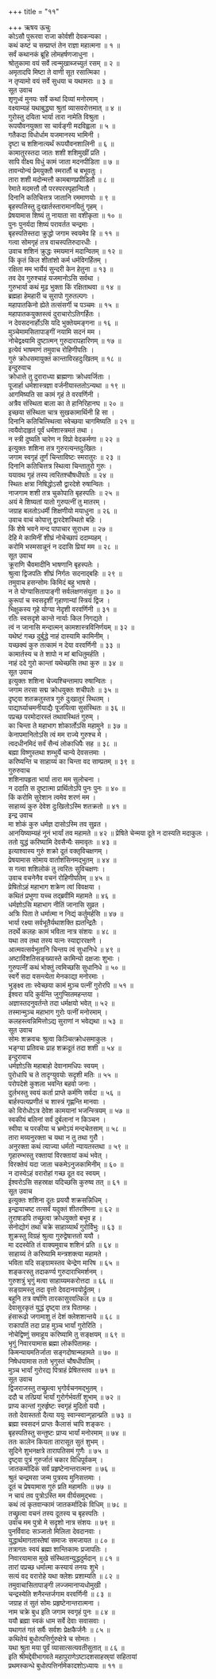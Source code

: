 +++
title = "११"

+++
ऋषय ऊचुः  
कोऽसौ पुरूरवा राजा कोर्वशी देवकन्यका ।  
कथं कष्टं च सम्प्राप्तं तेन राज्ञा महात्मना ॥ १ ॥  
सर्वं कथानकं ब्रूहि लोमहर्षणजाधुना ।  
श्रोतुकामा वयं सर्वे त्वन्मुखाब्जच्युतं रसम् ॥ २ ॥  
अमृतादपि मिष्टा ते वाणी सूत रसात्मिका ।  
न तृप्यामो वयं सर्वे सुधया च यथामराः ॥ ३ ॥  
सूत उवाच  
शृणुध्वं मुनयः सर्वे कथां दिव्यां मनोरमाम् ।  
वक्ष्याम्यहं यथाबुद्ध्या श्रुतां व्यासवरोत्तमात् ॥ ४ ॥  
गुरोस्तु दयिता भार्या तारा नामेति विश्रुता ।  
रूपयौवनयुक्ता सा चार्वङ्गी मदविह्वला ॥ ५ ॥  
गतैकदा विधोर्धाम यजमानस्य भामिनी ।  
दृष्टा च शशिनात्यर्थं रूपयौवनशालिनी ॥ ६ ॥  
कामातुरस्तदा जातः शशी शशिमुखीं प्रति ।  
सापि वीक्ष्य विधुं कामं जाता मदनपीडिता ॥ ७ ॥  
तावन्योन्यं प्रेमयुक्तौ स्मरार्तौ च बभूवतुः ।  
तारा शशी मदोन्मत्तौ कामबाणप्रपीडितौ ॥ ८ ॥  
रेमाते मदमत्तौ तौ परस्परस्पृहान्वितौ ।  
दिनानि कतिचित्तत्र जातानि रममाणयोः ॥ ९ ॥  
बृहस्पतिस्तु दुःखार्तस्तारामानयितुं गृहम् ।  
प्रेषयामास शिष्यं तु नायाता सा वशीकृता ॥ १० ॥  
पुनः पुनर्यदा शिष्यं परावर्तत चन्द्रमाः ।  
बृहस्पतिस्तदा क्रुद्धो जगाम स्वयमेव हि ॥ ११ ॥  
गत्वा सोमगृहं तत्र वाचस्पतिरुदारधीः ।  
उवाच शशिनं क्रुद्धः स्मयमानं मदान्वितम् ॥ १२ ॥  
किं कृतं किल शीतांशो कर्म धर्मविगर्हितम् ।  
रक्षिता मम भार्येयं सुन्दरी केन हेतुना ॥ १३ ॥  
तव देव गुरुश्चाहं यजमानोऽसि सर्वथा ।  
गुरुभार्या कथं मूढ भुक्ता किं रक्षिताथवा ॥ १४ ॥  
ब्रह्महा हेमहारी च सुरापो गुरुतल्पगः ।  
महापातकिनो ह्येते तत्संसर्गी च पञ्चमः ॥ १५ ॥  
महापातकयुक्तस्त्वं दुराचारोऽतिगर्हितः ।  
न देवसदनार्होऽसि यदि भुक्तेयमङ्गना ॥ १६ ॥  
मुञ्चेमामसितापाङ्गीं नयामि सदनं मम ।  
नोचेद्वक्ष्यामि दुष्टात्मन् गुरुदारापहारिणम् ॥ १७ ॥  
इत्येवं भाषमाणं तमुवाच रोहिणीपतिः ।  
गुरुं क्रोधसमायुक्तं कान्ताविरहदुःखितम् ॥ १८ ॥  
इन्दुरुवाच  
क्रोधात्ते तु दुराराध्या ब्राह्मणाः क्रोधवर्जिताः ।  
पूजार्हा धर्मशास्त्रज्ञा वर्जनीयास्ततोऽन्यथा ॥ १९ ॥  
आगमिष्यति सा कामं गृहं ते वरवर्णिनी ।  
अत्रैव संस्थिता बाला का ते हानिरिहानघ ॥ २० ॥  
इच्छया संस्थिता चात्र सुखकामार्थिनी हि सा ।  
दिनानि कतिचित्स्थित्वा स्वेच्छया चागमिष्यति ॥ २१ ॥  
त्वयैवोदाहृतं पूर्वं धर्मशास्त्रमतं तथा ।  
न स्त्री दुष्यति चारेण न विप्रो वेदकर्मणा ॥ २२ ॥  
इत्युक्तः शशिना तत्र गुरुरत्यन्तदुःखितः ।  
जगाम स्वगृहं तूर्णं चिन्ताविष्टः स्मरातुरः ॥ २३ ॥  
दिनानि कतिचित्तत्र स्थित्वा चिन्तातुरो गुरुः ।  
ययावथ गृहं तस्य त्वरितश्चौषधीपतेः ॥ २४ ॥  
स्थितः क्षत्रा निषिद्धोऽसौ द्वारदेशे रुषान्वितः ।  
नाजगाम शशी तत्र चुकोपाति बृहस्पतिः ॥ २५ ॥  
अयं मे शिष्यतां यातो गुरुपत्नीं तु मातरम् ।  
जग्राह बलतोऽधर्मी शिक्षणीयो मयाधुना ॥ २६ ॥  
उवाच वाचं कोपात्तु द्वारदेशस्थितो बहिः ।  
किं शेषे भवने मन्द पापाचार सुराधम ॥ २७ ॥  
देहि मे कामिनीं शीघ्रं नोचेच्छापं ददाम्यहम् ।  
करोमि भस्मसान्नूनं न ददासि प्रियां मम ॥ २८ ॥  
सूत उवाच  
क्रूराणि चैवमादीनि भाषणानि बृहस्पतेः ।  
श्रुत्वा द्विजपतिः शीघ्रं निर्गतः सदनाद्‌बहिः ॥ २९ ॥  
तमुवाच हसन्सोमः किमिदं बहु भाषसे ।  
न ते योग्यासितापाङ्गी सर्वलक्षणसंयुता ॥ ३० ॥  
कुरूपां च स्वसदृशीं गृहाणान्यां स्त्रियं द्विज ।  
भिक्षुकस्य गृहे योग्या नेदृशी वरवर्णिनी ॥ ३१ ॥  
रतिः स्वसदृशे कान्ते नार्याः किल निगद्यते ।  
त्वं न जानासि मन्दात्मन् कामशास्त्रविनिर्णयम् ॥ ३२ ॥  
यथेष्टं गच्छ दुर्बुद्धे नाहं दास्यामि कामिनीम् ।  
यच्छक्यं कुरु तत्कामं न देया वरवर्णिनी ॥ ३३ ॥  
कामार्तस्य च ते शापो न मां बाधितुमर्हति ।  
नाहं ददे गुरो कान्तां यथेच्छसि तथा कुरु ॥ ३४ ॥  
सूत उवाच  
इत्युक्तः शशिना चेज्यश्चिन्तामाप रुषान्वितः ।  
जगाम तरसा सद्म क्रोधयुक्तः शचीपतेः ॥ ३५ ॥  
दृष्ट्वा शतक्रतुस्तत्र गुरुं दुःखातुरं स्थितम् ।  
पाद्यार्घ्याचमनीयाद्यैः पूजयित्वा सुसंस्थितः ॥ ३६ ॥  
पप्रच्छ परमोदारस्तं तथावस्थितं गुरुम् ।  
का चिन्ता ते महाभाग शोकार्तोऽसि महामुने ॥ ३७ ॥  
केनापमानितोऽसि त्वं मम राज्ये गुरुश्च मे ।  
त्वदधीनमिदं सर्वं सैन्यं लोकाधिपैः सह ॥ ३८ ॥  
बह्मा विष्णुस्तथा शम्भुर्ये चान्ये देवसत्तमाः ।  
करिष्यन्ति च साहाय्यं का चिन्ता वद साम्प्रतम् ॥ ३९ ॥  
गुरुरुवाच  
शशिनापहृता भार्या तारा मम सुलोचना ।  
न ददाति स दुष्टात्मा प्रार्थितोऽपि पुनः पुनः ॥ ४० ॥  
किं करोमि सुरेशान त्वमेव शरणं मम ।  
साहाय्यं कुरु देवेश दुःखितोऽस्मि शतक्रतो ॥ ४१ ॥  
इन्द्र उवाच  
मा शोकं कुरु धर्मज्ञ दासोऽस्मि तव सुव्रत ।  
आनयिष्याम्यहं नूनं भार्यां तव महामते ॥ ४२ ॥
प्रेषिते चेन्मया दूते न दास्यति मदाकुलः ।  
ततो युद्धं करिष्यामि देवसैन्यैः समावृतः ॥ ४३ ॥  
इत्याश्वास्य गुरुं शक्रो दूतं वक्तृविचक्षणम् ।  
प्रेषयामास सोमाय वार्ताशंसिनमद्‌भुतम् ॥ ४४ ॥  
स गत्वा शशिलोकं तु त्वरितः सुविचक्षणः ।  
उवाच वचनेनैव वचनं रोहिणीपतिम् ॥ ४५ ॥  
प्रेषितोऽहं महाभाग शक्रेण त्वां विवक्षया ।  
कथितं प्रभुणा यच्च तद्‌ब्रवीमि महामते ॥ ४६ ॥  
धर्मज्ञोऽसि महाभाग नीतिं जानासि सुव्रत ।  
अत्रिः पिता ते धर्मात्मा न निद्यं कर्तुमर्हसि ॥ ४७ ॥  
भार्या रक्ष्या सर्वभूतैर्यथाशक्ति ह्यतन्द्रितैः ।  
तदर्थे कलहः कामं भविता नात्र संशयः ॥ ४८ ॥  
यथा तव तथा तस्य यत्नः स्याद्दाररक्षणे ।  
आत्मवत्सर्वभूतानि चिन्तय त्वं सुधानिधे ॥ ४९ ॥  
अष्टाविंशतिसङ्ख्यास्ते कामिन्यो दक्षजाः शुभाः ।  
गुरुपत्नीं कथं भोक्तुं त्वमिच्छसि सुधानिधे ॥ ५० ॥  
स्वर्गे सदा वसन्त्येता मेनकाद्या मनोरमाः ।  
भुङ्क्ष्व ताः स्वेच्छया कामं मुञ्च पत्नीं गुरोरपि ॥ ५१ ॥  
ईश्वरा यदि कुर्वन्ति जुगुप्सितमहन्तया ।  
अज्ञास्तदनुवर्तन्ते तदा धर्मक्षयो भवेत् ॥ ५२ ॥  
तस्मान्मुञ्च महाभाग गुरोः पत्नीं मनोरमाम् ।  
कलहस्त्वन्निमित्तोऽद्य सुराणां न भवेद्यथा ॥ ५३ ॥  
सूत उवाच  
सोमः शक्रवचः श्रुत्वा किञ्चित्क्रोधसमाकुलः ।  
भङ्ग्या प्रतिवचः प्राह शक्रदूतं तदा शशी ॥ ५४ ॥  
इन्दुरावाच  
धर्मज्ञोऽसि महाबाहो देवानामधिपः स्वयम् ।  
पुरोधापि च ते तादृग्युवयोः सदृशी मतिः ॥ ५५ ॥  
परोपदेशे कुशला भवन्ति बहवो जनाः ।  
दुर्लभस्तु स्वयं कर्ता प्राप्ते कर्मणि सर्वदा ॥ ५६ ॥  
बार्हस्पत्यप्रणीतं च शास्त्रं गृह्णन्ति मानवाः ।  
को विरोधोऽत्र देवेश कामयानां भजन्स्त्रियम् ॥ ५७ ॥  
स्वकीयं बलिनां सर्वं दुर्बलानां न किञ्चन ।  
स्वीया च परकीया च भ्रमोऽयं मन्दचेतसाम् ॥ ५८ ॥  
तारा मय्यनुरक्ता च यथा न तु तथा गुरौ ।  
अनुरक्ता कथं त्याज्या धर्मतो न्यायतस्तथा ॥ ५९ ॥  
गृहारम्भस्तु रक्तायां विरक्तायां कथं भवेत् ।  
विरक्तेयं यदा जाता चकमेऽनुजकामिनीम् ॥ ६० ॥  
न दास्येऽहं वरारोहां गच्छ दूत वद स्वयम् ।  
ईश्वरोऽसि सहस्राक्ष यदिच्छसि कुरुष्व तत् ॥ ६१ ॥  
सूत उवाच  
इत्युक्तः शशिना दूतः प्रययौ शक्रसन्निधिम् ।  
इन्द्रायाचष्ट तत्सर्वं यदुक्तं शीतरश्मिना ॥ ६२ ॥  
तुराषाडपि तच्छ्रुत्वा क्रोधयुक्तो बभूव ह ।  
सेनोद्योगं तथा चक्रे साहाय्यार्थं गुरोर्विभुः ॥ ६३ ॥  
शुक्रस्तु विग्रहं श्रुत्वा गुरुद्वेषात्ततो ययौ ।  
मा ददस्वेति तं वाक्यमुवाच शशिनं प्रति ॥ ६४ ॥  
साहाय्यं ते करिष्यामि मन्त्रशक्त्या महामते ।  
भविता यदि सङ्ग्रामस्तव चेन्द्रेण मारिष ॥ ६५ ॥  
शङ्करस्तु तदाकर्ण्य गुरुदाराभिमर्शनम् ।  
गुरुशत्रुं भृगुं मत्वा साहाय्यमकरोत्तदा ॥ ६६ ॥  
सङ्ग्रामस्तु तदा वृत्तो देवदानवयोर्द्रुतम् ।  
बहूनि तत्र वर्षाणि तारकासुरवत्किल ॥ ६७ ॥  
देवासुरकृतं युद्धं दृष्ट्वा तत्र पितामहः ।  
हंसारूढो जगामाशु तं देशं क्लेशशान्तये ॥ ६८ ॥  
राकापतिं तदा प्राह मुञ्च भार्यां गुरोरिति ।  
नोचेद्विष्णुं समाहूय करिष्यामि तु सङ्क्षयम् ॥ ६९ ॥  
भृगुं निवारयामास ब्रह्मा लोकपितामहः ।  
किमन्यायमतिर्जाता सङ्गदोषान्महामते ॥ ७० ॥  
निषेधयामास ततो भृगुस्तं चौषधीपतिम् ।  
मुञ्च भार्यां गुरोरद्य पित्राहं प्रेषितस्तव ॥ ७१ ॥  
सूत उवाच  
द्विजराजस्तु तच्छ्रुत्वा भृगोर्वचनमद्‌भुतम् ।  
ददौ च तत्प्रियां भार्यां गुरोर्गर्भवतीं शुभाम् ॥ ७२ ॥  
प्राप्य कान्तां गुरुर्हृष्टः स्वगृहं मुदितो ययौ ।  
ततो देवास्ततो दैत्या ययुः स्वान्स्वान्गृहान्प्रति ॥ ७३ ॥  
ब्रह्मा स्वसदनं प्राप्तः कैलासं चापि शङ्करः ।  
बृहस्पतिस्तु सन्तुष्टः प्राप्य भार्यां मनोरमाम् ॥ ७४ ॥  
ततः कालेन कियता तारासूत सुतं शुभम् ।  
सुदिने शुभनक्षत्रे तारापतिसमं गुणैः ॥ ७५ ॥  
दृष्ट्वा पुत्रं गुरुर्जातं चकार विधिपूर्वकम् ।  
जातकर्मादिकं सर्वं प्रहृष्टेनान्तरात्मना ॥ ७६ ॥  
श्रुतं चन्द्रमसा जन्म पुत्रस्य मुनिसत्तमाः ।  
दूतं च प्रेषयामास गुरुं प्रति महामतिः ॥ ७७ ॥  
न चायं तव पुत्रोऽस्ति मम वीर्यसमुद्‌भवः ।  
कथं त्वं कृतवान्कामं जातकर्मादिकं विधिम् ॥ ७८ ॥  
तच्छ्रुत्वा वचनं तस्य दूतस्य च बृहस्पतिः ।  
उवाच मम पुत्रो मे सदृशो नात्र संशयः ॥ ७९ ॥  
पुनर्विवादः सञ्जातो मिलिता देवदानवाः ।  
युद्धार्थमागतास्तेषां समाजः समजायत ॥ ८० ॥  
तत्रागतः स्वयं ब्रह्मा शान्तिकामः प्रजापतिः ।  
निवारयामास मुखे संस्थितान्युद्धदुर्मदान् ॥ ८१ ॥  
तारां पप्रच्छ धर्मात्मा कस्यायं तनयः शुभे ।  
सत्यं वद वरारोहे यथा क्लेशः प्रशाम्यति ॥ ८२ ॥  
तमुवाचासितापाङ्गी लज्जमानाप्यधोमुखी ।  
चन्द्रस्येति शनैरन्तर्जगाम वरवर्णिनी ॥ ८३ ॥  
जग्राह तं सुतं सोमः प्रहृष्टेनान्तरात्मना ।  
नाम चक्रे बुध इति जगाम स्वगृहं पुनः ॥ ८४ ॥  
ययौ ब्रह्मा स्वकं धाम सर्वे देवाः सवासवाः ।  
यथागतं गतं सर्वैः सर्वशः प्रेक्षकैर्जनैः ॥ ८५ ॥  
कथितेयं बुधोत्पत्तिर्गुरुक्षेत्रे च सोमतः ।  
यथा श्रुता मया पूर्वं व्यासात्सत्यवतीसुतात् ॥ ८६ ॥  
इति श्रीमद्देवीभागवते महापुराणेऽष्टादशसाहस्र्यां सहितायां  
प्रथमस्कन्धे बुधोत्पत्तिर्नामेकादशोऽध्यायः ॥ ११ ॥

